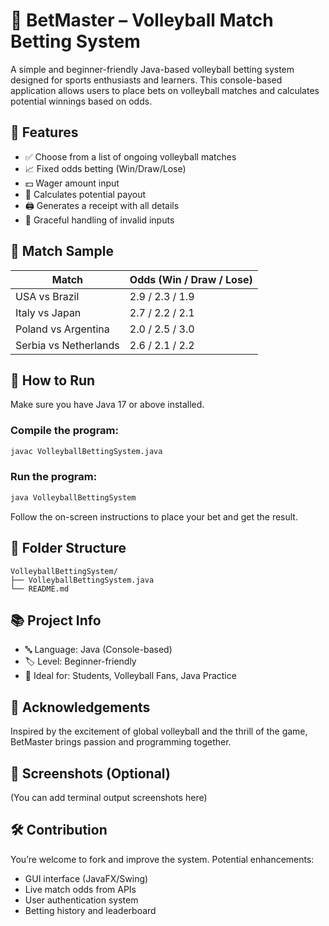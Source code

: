 
# 🏐 BetMaster – Volleyball Match Betting System

A simple and beginner-friendly Java-based volleyball betting system designed for sports enthusiasts and learners. This console-based application allows users to place bets on volleyball matches and calculates potential winnings based on odds.

## 🎯 Features

- ✅ Choose from a list of ongoing volleyball matches  
- 📈 Fixed odds betting (Win/Draw/Lose)  
- 💵 Wager amount input  
- 🧮 Calculates potential payout  
- 🖨️ Generates a receipt with all details  
- 🚫 Graceful handling of invalid inputs  

## 🏐 Match Sample

| Match                     | Odds (Win / Draw / Lose) |
|---------------------------|--------------------------|
| USA vs Brazil             | 2.9 / 2.3 / 1.9          |
| Italy vs Japan            | 2.7 / 2.2 / 2.1          |
| Poland vs Argentina       | 2.0 / 2.5 / 3.0          |
| Serbia vs Netherlands     | 2.6 / 2.1 / 2.2          |

## 📌 How to Run

Make sure you have Java 17 or above installed.

### Compile the program:
```bash
javac VolleyballBettingSystem.java
```

### Run the program:
```bash
java VolleyballBettingSystem
```

Follow the on-screen instructions to place your bet and get the result.

## 📂 Folder Structure

```
VolleyballBettingSystem/
├── VolleyballBettingSystem.java
└── README.md
```

## 📚 Project Info

- 🔤 Language: Java (Console-based)  
- 🏷️ Level: Beginner-friendly  
- 🏁 Ideal for: Students, Volleyball Fans, Java Practice  

## 🙌 Acknowledgements

Inspired by the excitement of global volleyball and the thrill of the game, BetMaster brings passion and programming together.

## 📸 Screenshots (Optional)

(You can add terminal output screenshots here)

## 🛠️ Contribution

You’re welcome to fork and improve the system. Potential enhancements:

- GUI interface (JavaFX/Swing)  
- Live match odds from APIs  
- User authentication system  
- Betting history and leaderboard  
